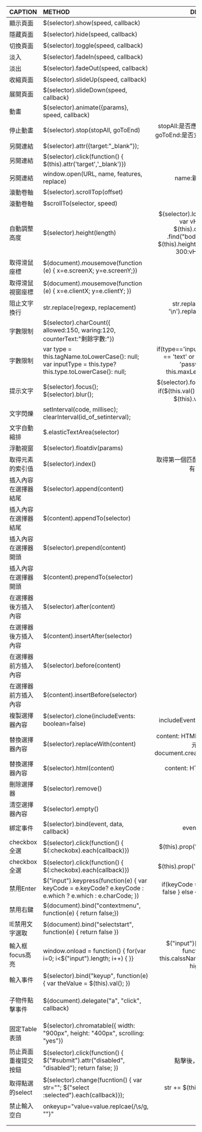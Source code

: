 


| CAPTION | METHOD | DESC | NOTE |  
| :---- | :---- | :----: | :---- |  
| 顯示頁面 | $(selector).show(speed, callback) |  |  |  
| 隱藏頁面 | $(selector).hide(speed, callback) |  |  |  
| 切換頁面 | $(selector).toggle(speed, callback) |  |  |  
| 淡入 | $(selector).fadeIn(speed, callback) |  |  |  
| 淡出 | $(selector).fadeOut(speed, callback) |  |  |  
| 收縮頁面 | $(selector).slideUp(speed, callback) |  |  |  
| 展開頁面 | $(selector).slideDown(speed, callback) |  |  |  
| 動畫 | $(selector).animate({params}, speed, callback) |  |  |  
| 停止動畫 | $(selector).stop(stopAll, goToEnd) | stopAll:是否應該清除動畫佇列 goToEnd:是否立即完成目前動畫 |  |  
| 另開連結 | $(selector).attr({target:"_blank"}); |  |  |  
| 另開連結 | $(selector).click(function() { $(this).attr('target','_blank')}) |  |  |  
| 另開連結 | window.open(URL, name, features, replace) | name:新視窗名稱 |  |  
| 滾動卷軸 | $(selector).scrollTop(offset) |  |  |  
| 滾動卷軸 | $scrollTo(selector, speed) |  |  |  
| 自動調整高度 | $(selector).height(length) | $(selector).load(function() { var vHeight = $(this).contents() .find("body").height(); $(this).height(vHeight<300?300:vHeight); }) |  |  
| 取得滑鼠座標 | $(document).mousemove(function (e) { x=e.screenX; y=e.screenY;}) |  |  |  
| 取得滑鼠視窗座標 | $(document).mousemove(function (e) { x=e.clientX; y=e.clientY; }) |  |  |  
| 阻止文字換行 | str.replace(regexp, replacement) | str.replace(/\r\n/g, '\\n').replace(/\n/g, '') |  |  
| 字數限制 | $(selector).charCount({ allowed:150, waring:120, counterText:"剩餘字數:"}) |  |  |  
| 字數限制 | var type = this.tagName.toLowerCase(): null; var inputType = this.type?this.type.toLowerCase(): null; | if(type=='input' && inputType == 'text' or inputType == 'password') { this.maxLength=max; } | else if(type=='textarea') { this.onkeyup = function() { if(this.value.length > max) { this.value = this.value.substring(0,max)}}} | 
| 提示文字 | $(selector).focus(); $(selector).blur(); | $(selector).focus(function() { if($(this.val() == '搜索中...') { $(this).val("")} )}) | $(selector).blur(function() { if($(this.val() == "") { $(this).val("搜索中...")} )}) |  
| 文字閃爍 | setInterval(code, millisec); clearInterval(id_of_setinterval); |  |  |  
| 文字自動縮排 | $.elasticTextArea(selector) |  |  |  
| 浮動視窗 | $(selector).floatdiv(params) |  |  |  
| 取得元素的索引值 | $(selector).index() | 取得第一個匹配到的索引值；沒有(-1) |  |  
| 插入內容在選擇器結尾 | $(selector).append(content) |  |  |  
| 插入內容在選擇器結尾 | $(content).appendTo(selector) |  |  |  
| 插入內容在選擇器開頭 | $(selector).prepend(content) |  |  |  
| 插入內容在選擇器開頭 | $(content).prependTo(selector) |  |  |  
| 在選擇器後方插入內容 | $(selector).after(content) |  |  |  
| 在選擇器後方插入內容 | $(content).insertAfter(selector) |  |  |  
| 在選擇器前方插入內容 | $(selector).before(content) |  |  |  
| 在選擇器前方插入內容 | $(content).insertBefore(selector) |  | |  
| 複製選擇器內容 | $(selector).clone(includeEvents: boolean=false) | includeEvents: 事件一併複製 |  |  
| 替換選擇器內容 | $(selector).replaceWith(content) | content: HTML or 選擇器 or 新元素: document.createElement('div') |  |  
| 替換選擇器內容 | $(selector).html(content) | content: HTML or string |  |  
| 刪除選擇器 | $(selector).remove() |  |  |  
| 清空選擇器內容 | $(selector).empty() |  |  |  
| 綁定事件 | $(selector).bind(event, data, callback) | event: click |  |  
| checkbox全選 | $(selector).click(function() { $(:checkobx).each(callback)}) | $(this).prop('checked',true) | prop(propertyName, value): 取得元素屬性並設定值 |  
| checkbox全選 | $(selector).click(function() { $(:checkobx).each(callback)}) | $(this).prop('checked',false) |  |  
| 禁用Enter | $("input").keypress(function(e) { var keyCode = e.keyCode? e.keyCode : e.which ? e.which : e.charCode; }) | if(keyCode ==13) { return false } else { return true; } |  |  
| 禁用右鍵 | $(document).bind("contextmenu", function(e) { return false;}) |  |  |  
| IE禁用文字選取 | $(document).bind("selectstart", function(e) { return false }) |  |  |  
| 輸入框focus高亮 | window.onload = function() { for(var i=0; i<$("input").length; i++) { }} | $("input")[i].onfocus = function() { this.calssName="css-text-high"} | $("input")[i].onblur = function() { this.calssName="css-text"} |  
| 輸入事件 | $(selector).bind("keyup", function(e) { var theValue = $(this).val(); }) |  |  |  
| 子物件點擊事件 | $(document).delegate("a", "click", callback) |  | var root = location.href.replace(location.pathname + loaction.search + location.hash, ''); window.open(this.href); return false; | $(selector).delegate(childSelector, event, data, callback) | 
| 固定Table表頭 | $(selector).chromatable({ width: "900px", height: "400px", scrolling: "yes"}) |  |  |  
| 防止頁面重複提交按鈕 | $(selector).click(function() { $("#submit").attr("disabled", "disabled"); return false; }) | 點擊後，立刻禁用 |  |  
| 取得點選的select | $(selector).change(fucntion() { var str=""; $("select :selected").each(callback)}); | str += $(this).text() + "," |  |  
| 禁止輸入空白 | onkeyup="value=value.replcae(/\s/g, "")" |  |  |  
|  |  |  |  |  
|  |  |  |  |  







